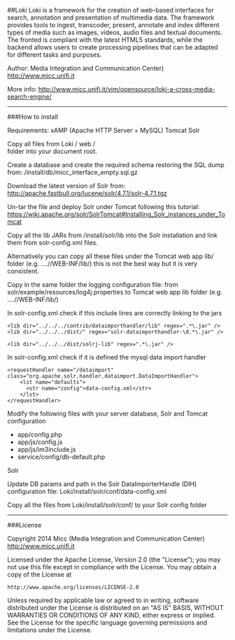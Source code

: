 ##Loki 
Loki is a framework for the creation of web-based interfaces for search, annotation and presentation of multimedia data.
The framework provides tools to ingest, transcoder, present, annotate and index different types of media such as images, videos, audio files and textual documents. The fronted is compliant with the latest HTML5 standards, while the backend allows users to create processing pipelines that can be adapted for different tasks and purposes.

Author: Media Integration and Communication Center) http://www.micc.unifi.it

More info: http://www.micc.unifi.it/vim/opensource/loki-a-cross-media-search-engine/

---
###How to install


Requirements:
xAMP (Apache HTTP Server + MySQL)
Tomcat 
Solr


Copy all files from 
Loki / web /  
folder into your document root.

Create a database and create the required schema restoring the SQL dump from:
/install/db/micc_interface_empty.sql.gz

Download the latest version of Solr from:
http://apache.fastbull.org/lucene/solr/4.7.1/solr-4.7.1.tgz

Un-tar the file and deploy Solr under Tomcat following this tutorial:
https://wiki.apache.org/solr/SolrTomcat#Installing_Solr_instances_under_Tomcat

Copy all the lib JARs from
/install/solr/lib
into the Solr installation and link them from solr-config.xml files.

Alternatively you can copy all these files under the Tomcat web app lib/ folder (e.g. ….//WEB-INF/lib/) this is not the best way but it is very consistent.

Copy in the same folder the logging configuration file: from
 solr/example/resources/log4j.properties to Tomcat web app lib folder (e.g. ….//WEB-INF/lib/)


In solr-config.xml check if this include lines are correctly linking to the jars
```
<lib dir="../../../contrib/dataimporthandler/lib" regex=".*\.jar" />
<lib dir="../../../dist/" regex="solr-dataimporthandler-\d.*\.jar" />

<lib dir="../../../dist/solrj-lib" regex=".*\.jar" />
```
In solr-config.xml check if it is defined the mysql data import handler
```
<requestHandler name="/dataimport" class="org.apache.solr.handler.dataimport.DataImportHandler">
    <lst name="defaults">
      <str name="config">data-config.xml</str>
    </lst>
</requestHandler>
```

Modify the following files with your server database, Solr and Tomcat configuration
- app/config.php
- app/js/config.js
- app/js/im3include.js
- service/config/db-default.php


Solr

Update DB params and path in the Solr DataImporterHandle (DIH) configuration file:
Loki/install/solr/conf/data-config.xml

Copy all the files from Loki/install/solr/conf/ to your Solr config folder


---
###License

Copyright 2014 Micc (Media Integration and Communication Center) http://www.micc.unifi.it

Licensed under the Apache License, Version 2.0 (the "License");
you may not use this file except in compliance with the License.
You may obtain a copy of the License at

    http://www.apache.org/licenses/LICENSE-2.0

Unless required by applicable law or agreed to in writing, software
distributed under the License is distributed on an "AS IS" BASIS,
WITHOUT WARRANTIES OR CONDITIONS OF ANY KIND, either express or implied.
See the License for the specific language governing permissions and
limitations under the License.
